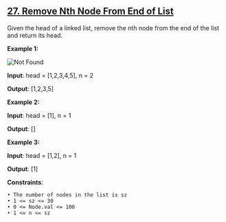 <h2><a href="https://leetcode.com/problems/remove-nth-node-from-end-of-list/description/">27. Remove Nth Node From End of List</a></h2>

Given the head of a linked list, remove the nth node from the end of the list and return its head.


**Example 1:**

<img src="https://assets.leetcode.com/uploads/2020/10/03/remove_ex1.jpg" alt="Not Found">

**Input**: head = [1,2,3,4,5], n = 2

**Output**: [1,2,3,5]


**Example 2:**

**Input**: head = [1], n = 1

**Output**: []

**Example 3:**

**Input**: head = [1,2], n = 1

**Output**: [1]


**Constraints**:

    • The number of nodes in the list is sz
    • 1 <= sz <= 30
    • 0 <= Node.val <= 100
    • 1 <= n <= sz